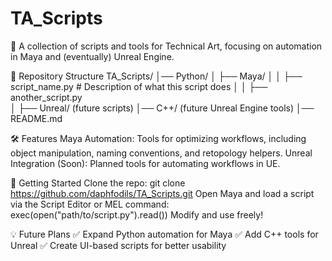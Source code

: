 # TA_Scripts
🚀 A collection of scripts and tools for Technical Art, focusing on automation in Maya and (eventually) Unreal Engine.

📂 Repository Structure
TA_Scripts/
│── Python/
│   ├── Maya/
│   │   ├── script_name.py  # Description of what this script does
│   │   ├── another_script.py  
│   ├── Unreal/  (future scripts)
│── C++/ (future Unreal Engine tools)
│── README.md  

🛠 Features
Maya Automation: Tools for optimizing workflows, including object manipulation, naming conventions, and retopology helpers.
Unreal Integration (Soon): Planned tools for automating workflows in UE.

📌 Getting Started
Clone the repo:
git clone https://github.com/daphfodils/TA_Scripts.git
Open Maya and load a script via the Script Editor or MEL command:
exec(open("path/to/script.py").read())
Modify and use freely!

💡 Future Plans
✅ Expand Python automation for Maya
✅ Add C++ tools for Unreal
✅ Create UI-based scripts for better usability

